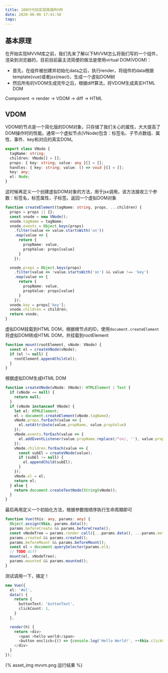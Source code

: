 ```yaml
---
title: 100行代码实现简易MVVM
date: 2020-06-06 17:41:58
tags:
---
```

## 基本原理
在开始实现MVVM库之前，我们先来了解以下MVVM怎么将我们写的一个组件，渲染到浏览器的，目前目前最主流简便的做法是使用virtual DOM(VDOM)：
* 首先，在组件被创建并初始化data之后，执行render，将组件的data根据template(vue)或者jsx(react)，生成一个虚拟DOM树
* 然后所有的VDOM生成完毕之后，根据diff算法，将VDOM生成真实HTML DOM

Component -> render -> VDOM -> diff -> HTML

## VDOM
VDOM的节点是一个简化版的DOM对象，只存储了我们关心的属性，大大提高了DOM操作时的性能。通常一个虚拟节点(VNode)包含：标签名、子节点数组、属性、事件、key和对应的真实DOM。
```ts
export class VNode {
  tagName: string;
  children: VNode[] = [];
  props: { key: string; value: any }[] = [];
  handles: { key: string; value: () => void }[] = [];
  key: any;
  el: Node;
}
```

这时候再定义一个创建虚拟DOM对象的方法，用于jsx调用，该方法接收三个参数：标签名，标签属性，子标签。返回一个虚拟DOM对象
```ts
function createElement(tagName: string, props, ...children) {
  props = props || {};
  const vnode = new VNode();
  vnode.tagName = tagName;
  vnode.events = Object.keys(props)
    .filter(value => value.startsWith('on'))
    .map(value => {
      return {
        propName: value,
        propValue: props[value]
      }
    });

  vnode.props = Object.keys(props)
    .filter(value => !value.startsWith('on') && value !== 'key')
    .map(value => {
      return {
        propName: value,
        propValue: props[value]
      }
    });
  vnode.key = props['key'];
  vnode.children = children;
  return vnode;
}

```

虚拟DOM挂载到HTML DOM，根据根节点的ID，使用`document.createElement`将虚拟DOM转成HTML DOM，并挂载到rootElement
```ts
function mount(rootElement, vNode: VNode) {
  const el = createVNode(vNode);
  if (el != null) {
    rootElement.appendChild(el);
  }
}
```

根据虚拟DOM生成HTML DOM
```ts
function createVNode(vNode: VNode): HTMLElement | Text {
  if (vNode == null) {
    return null;
  }
  if (vNode instanceof VNode) {
    let el: HTMLElement;
    el = document.createElement(vNode.tagName);
    vNode.props.forEach(value => {
      el.setAttribute(value.propName, value.propValue)
    });
    vNode.events.forEach(value => {
      el.addEventListener(value.propName.replace(/^on/, ''), value.propValue);
    });
    vNode.children.forEach(value => {
      const subEl = createVNode(value);
      if (subEl != null) {
        el.appendChild(subEl);
      }
    });
    vNode.el = el;
    return el;
  } else {
    return document.createTextNode(String(vNode));
  }
}
```


最后再用定义一个初始化方法，根据参数按顺序执行生命周期即可
```ts
function Vue(this: any, params: any) {
  Object.assign(this, params.data());
  params.beforeCreate && params.beforeCreate();
  const vNodeTree = params.render.call({...params.data(), ...params.method}, createElement);
  params.created && params.created();
  params.beforeMount && params.beforeMount();
  const el = document.querySelector(params.el);
  // TODO diff
  mount(el, vNodeTree);
  params.mounted && params.mounted();
}

```

测试调用一下，搞定！
```ts
new Vue({
  el: '#el',
  data() {
    return {
      buttonText: 'buttonText',
      clickCount: 1,
    }
  },

  render(h) {
    return <div>
      <span >hello world</span>
      <button onclick={() => {console.log('Hello World!', ++this.clickCount)}}>{this.buttonText}</button>
    </div>
  }
});

```

{% asset_img mvvm.png 运行结果 %}
